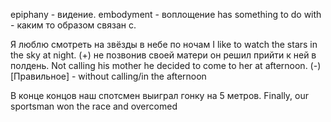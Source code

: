 epiphany - видение.
embodyment - воплощениe
has something to do with - каким то образом связан с.

Я люблю смотреть на звёзды в небе по ночам
I like to watch the stars in the sky at night. (+)
не позвонив своей матери он решил прийти к ней в полдень.
Not calling his mother he decided to come to her at afternoon. (-)
[Правильное] - without calling/in the afternoon

В конце концов наш спотсмен выиграл гонку на 5 метров.
Finally, our sportsman won the race and overcomed